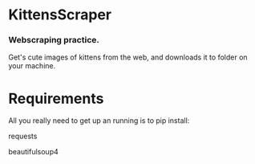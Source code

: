# KittensScraper
### Webscraping practice. 

Get's cute images of kittens from the web, and downloads it to folder on your machine.

# Requirements
All you really need to get up an running is to pip install:

requests

beautifulsoup4
